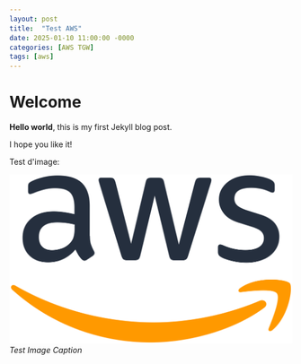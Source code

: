 ```yaml
---
layout: post
title:  "Test AWS"
date: 2025-01-10 11:00:00 -0000
categories: [AWS TGW]
tags: [aws]
---
```


# Welcome

**Hello world**, this is my first Jekyll blog post.

I hope you like it!

Test d'image:

![test-description](/images/Amazon_Web_Services_Logo.svg.png)
_Test Image Caption_

